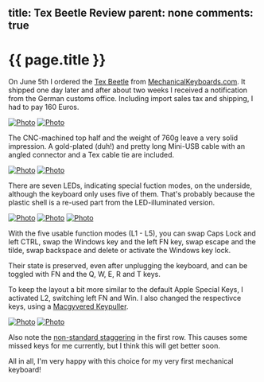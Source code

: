 title: Tex Beetle Review
parent: none
comments: true
---

# {{ page.title }}

On June 5th I ordered the [Tex Beetle][texbeetle] from [MechanicalKeyboards.com][shop]. It shipped one day later and after about two weeks I received a notification from the German customs office. Including import sales tax and shipping, I had to pay 160 Euros.

[![Photo][overviewSmall]][overview]
[![Photo][small]][big]

The CNC-machined top half and the weight of 760g leave a very solid impression. A gold-plated (duh!) and pretty long Mini-USB cable with an angled connector and a Tex cable tie are included.

[![Photo][cableTieSmall]][cableTie]
[![Photo][flatSmall]][flat]

There are seven LEDs, indicating special fuction modes, on the underside, although the keyboard only uses five of them. That's probably because the plastic shell is a re-used part from the LED-illuminated version.

[![Photo][backSmall]][back]
[![Photo][backBigSmall]][backBig]
[![Photo][compareSmall]][compare]

With the five usable function modes (L1 - L5), you can swap Caps Lock and left CTRL, swap the Windows key and the left FN key, swap escape and the tilde, swap backspace and delete or activate the Windows key lock.

Their state is preserved, even after unplugging the keyboard, and can be toggled with FN and the Q, W, E, R and T keys.

To keep the layout a bit more similar to the default Apple Special Keys, I activated L2, switching left FN and Win. I also changed the respectivce keys, using a [Macgyvered Keypuller][pull].

[![Photo][keypullerSmall]][keypuller]
[![Photo][switchSmall]][switch]

Also note the [non-standard staggering][stagger] in the first row. This causes some missed keys for me currently, but I think this will get better soon.

All in all, I'm very happy with this choice for my very first mechanical keyboard!

 [stagger]: http://www.reddit.com/r/MechanicalKeyboards/comments/1bbdmt/news_tex_beetle_60_keyboards_to_be_available_on/c96tqgs
 [pull]: http://www.reddit.com/r/MechanicalKeyboards/comments/1ao9tg/reddit_exclusive_guide_the_ripster_cherry_mx/
 [shop]: http://mechanicalkeyboards.com
 [texbeetle]: http://mechanicalkeyboards.com/shop/index.php?l=product_detail&p=377
 [official]: http://www.tex-design.com.tw/main.html
 [small]: img/mekeybo_small.jpg
 [big]: img/mekeybo.jpg
 [backSmall]: img/tex/back_small.jpg
 [back]: img/tex/back.jpg
 [backBigSmall]: img/tex/backBig_small.jpg
 [backBig]: img/tex/backBig.jpg
 [cableTieSmall]: img/tex/cableTie_small.jpg
 [cableTie]: img/tex/cableTie.jpg
 [compareSmall]: img/tex/compare_small.jpg
 [compare]: img/tex/compare.jpg
 [keypullerSmall]: img/tex/keypuller_small.jpg
 [keypuller]: img/tex/keypuller.jpg
 [switchSmall]: img/tex/switch_small.jpg
 [switch]: img/tex/switch.jpg
 [overviewSmall]: img/tex/overview_small.jpg
 [overview]: img/tex/overview.jpg
 [flatSmall]: img/tex/flat_small.jpg
 [flat]: img/tex/flat.jpg